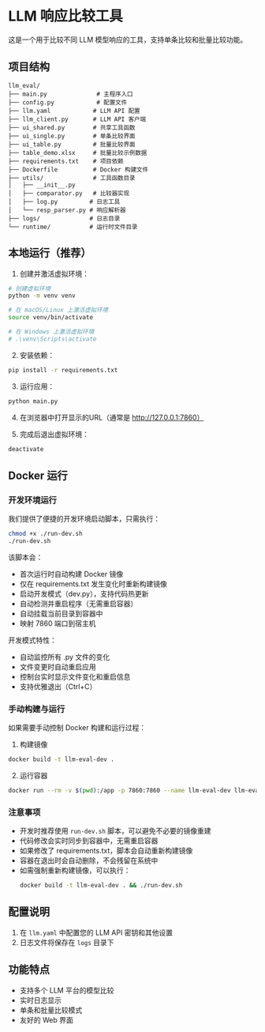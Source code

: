 # LLM 响应比较工具

这是一个用于比较不同 LLM 模型响应的工具，支持单条比较和批量比较功能。

## 项目结构

```
llm_eval/
├── main.py              # 主程序入口
├── config.py            # 配置文件
├── llm.yaml            # LLM API 配置
├── llm_client.py       # LLM API 客户端
├── ui_shared.py        # 共享工具函数
├── ui_single.py        # 单条比较界面
├── ui_table.py         # 批量比较界面
├── table_demo.xlsx     # 批量比较示例数据
├── requirements.txt    # 项目依赖
├── Dockerfile          # Docker 构建文件
├── utils/              # 工具函数目录
│   ├── __init__.py
│   ├── comparator.py   # 比较器实现
│   ├── log.py         # 日志工具
│   └── resp_parser.py # 响应解析器
├── logs/              # 日志目录
└── runtime/           # 运行时文件目录
```

## 本地运行（推荐）

1. 创建并激活虚拟环境：
```bash
# 创建虚拟环境
python -m venv venv

# 在 macOS/Linux 上激活虚拟环境
source venv/bin/activate

# 在 Windows 上激活虚拟环境
# .\venv\Scripts\activate
```

2. 安装依赖：
```bash
pip install -r requirements.txt
```

3. 运行应用：
```bash
python main.py
```

4. 在浏览器中打开显示的URL（通常是 http://127.0.0.1:7860）

5. 完成后退出虚拟环境：
```bash
deactivate
```

## Docker 运行

### 开发环境运行

我们提供了便捷的开发环境启动脚本，只需执行：

```bash
chmod +x ./run-dev.sh
./run-dev.sh
```

该脚本会：
- 首次运行时自动构建 Docker 镜像
- 仅在 requirements.txt 发生变化时重新构建镜像
- 启动开发模式（dev.py），支持代码热更新
- 自动检测并重启程序（无需重启容器）
- 自动挂载当前目录到容器中
- 映射 7860 端口到宿主机

开发模式特性：
- 自动监控所有 .py 文件的变化
- 文件变更时自动重启应用
- 控制台实时显示文件变化和重启信息
- 支持优雅退出（Ctrl+C）

### 手动构建与运行

如果需要手动控制 Docker 构建和运行过程：

1. 构建镜像
```bash
docker build -t llm-eval-dev .
```

2. 运行容器
```bash
docker run --rm -v $(pwd):/app -p 7860:7860 --name llm-eval-dev llm-eval-dev
```

### 注意事项

- 开发时推荐使用 `run-dev.sh` 脚本，可以避免不必要的镜像重建
- 代码修改会实时同步到容器中，无需重启容器
- 如果修改了 requirements.txt，脚本会自动重新构建镜像
- 容器在退出时会自动删除，不会残留在系统中
- 如需强制重新构建镜像，可以执行：
  ```bash
  docker build -t llm-eval-dev . && ./run-dev.sh
  ```

## 配置说明

1. 在 `llm.yaml` 中配置您的 LLM API 密钥和其他设置
2. 日志文件将保存在 `logs` 目录下

## 功能特点

- 支持多个 LLM 平台的模型比较
- 实时日志显示
- 单条和批量比较模式
- 友好的 Web 界面
